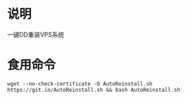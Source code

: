 # 说明

一键DD重装VPS系统

# 食用命令

`wget --no-check-certificate -O AutoReinstall.sh https://git.io/AutoReinstall.sh && bash AutoReinstall.sh`
